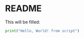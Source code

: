 # README

This will be filled:
```python:tests/data/example.py
print("Hello, World! from script")

```
